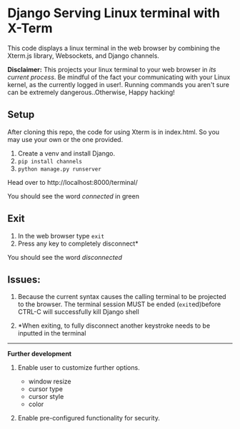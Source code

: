 # Django Serving Linux terminal with X-Term


This code displays a linux terminal in the web browser by combining the Xterm.js library,  Websockets, and Django channels.

**Disclaimer:**
This projects your linux terminal to your web browser in *its current process*. Be mindful of the fact your communicating
with your Linux kernel, as the currently logged in user!. Running commands you aren't sure can be extremely dangerous..Otherwise, Happy hacking!

## Setup
After cloning this repo, the code for using Xterm is in index.html. So you may use your own or the one provided.

1. Create a venv and install Django. 
2. `pip install channels`
3. `python manage.py runserver`

Head over to http://localhost:8000/terminal/

You should see the word *connected* in green

## Exit
1. In the web browser type `exit`
2. Press any key to completely disconnect*

You should see the word *disconnected*

## **Issues**:
1. Because the current syntax causes the calling terminal to be projected to the browser. The terminal session MUST 
be ended (`exit`ed)before CTRL-C will successfully kill Django shell

2. *When exiting, to fully disconnect another keystroke needs to be inputted in the terminal
---

**Further development**
1. Enable user to customize further options.
     - window resize
     - cursor type
     - cursor style
     - color

2. Enable pre-configured functionality for security.

